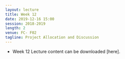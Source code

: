 ```yaml
---
layout: lecture
title: Week 12
date: 2019-12-16 15:00
session: 2018-2019
length: 2
venue: FC- F02
tagline: Project Allocation and Discussion 
---
```


* Week 12 Lecture content can be downloaded [here].
